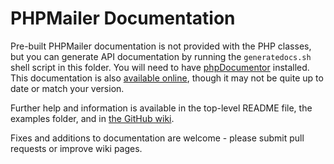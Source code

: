 # PHPMailer Documentation

Pre-built PHPMailer documentation is not provided with the PHP classes, but you can generate API documentation by running the `generatedocs.sh` shell script in this folder. You will need to have [phpDocumentor](https://www.phpdoc.org) installed. This documentation is also [available online](http://phpmailer.github.io/PHPMailer/), though it may not be quite up to date or match your version.

Further help and information is available in the top-level README file, the examples folder, and in [the GitHub wiki](https://github.com/PHPMailer/PHPMailer/wiki).

Fixes and additions to documentation are welcome - please submit pull requests or improve wiki pages.